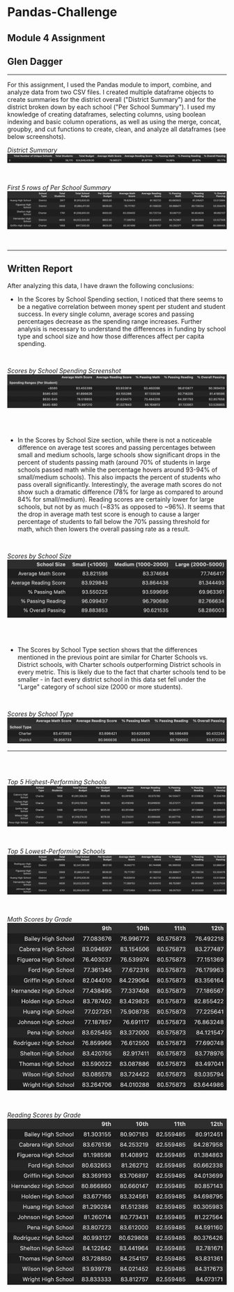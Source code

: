 # Pandas-Challenge
## Module 4 Assignment

## Glen Dagger

***

<p>

For this assignment, I used the Pandas module to import, combine, and analyze data from two CSV files. I created multiple dataframe objects to create summaries for the district overall ("District Summary") and for the district broken down by each school ("Per School Summary"). I used my knowledge of creating dataframes, selecting columns, using boolean indexing and basic column operations, as well as using the merge, concat, groupby, and cut functions to create, clean, and analyze all dataframes (see below screenshots).


*District Summary*
![district_summary](Screenshots/district_summary.png)

<br>

*First 5 rows of Per School Summary*
![per_school_summary](Screenshots/per_school_summary.png)

<br></p>

<p>

***
## Written Report

After analyzing this data, I have drawn the following conclusions:

- In the Scores by School Spending section, I noticed that there seems to be a negative correlation between money spent per student and student success. In every single column, average scores and passing percentages decrease as the spending range increases. Further analysis is necessary to understand the differences in funding by school type and school size and how those differences affect per capita spending.

<br>

*Scores by School Spending Screenshot*
![spending_summary](Screenshots/spending_summary.png)

<br><br>

- In the Scores by School Size section, while there is not a noticeable difference on average test scores and passing percentages between small and medium schools, large schools show significant drops in the percent of students passing math (around 70% of students in large schools passed math while the percentage hovers around 93-94% of small/medium schools). This also impacts the percent of students who pass overall significantly. Interestingly, the average math scores do not show such a dramatic difference (78% for large as compared to around 84% for small/medium). Reading scores are certainly lower for large schools, but not by as much (~83% as opposed to ~96%). It seems that the drop in average math test score is enough to cause a larger percentage of students to fall below the 70% passing threshold for math, which then lowers the overall passing rate as a result.

<br>

*Scores by School Size*
![size_summary](Screenshots/size_summary.png)

<br><br>

- The Scores by School Type section shows that the differences mentioned in the previous point are similar for Charter Schools vs. District schools, with Charter schools outperforming District schools in every metric. This is likely due to the fact that charter schools tend to be smaller - in fact every district school in this data set fell under the "Large" category of school size (2000 or more students). 

<br>

*Scores by School Type*
![type_summary](Screenshots/type_summary.png)

</p>

*** 

<br><br>





*Top 5 Highest-Performing Schools*
![highest_performing_schools](Screenshots/highest_performing_schools.png)

<br>

*Top 5 Lowest-Performing Schools*
![lowest_performing_schools](Screenshots/lowest_performing_schools.png)

<br>

*Math Scores by Grade*
![math_scores_by_grade](Screenshots/math_scores_by_grade.png)

<br>

*Reading Scores by Grade*
![reading_scores_by_grade](Screenshots/reading_scores_by_grade.png)
